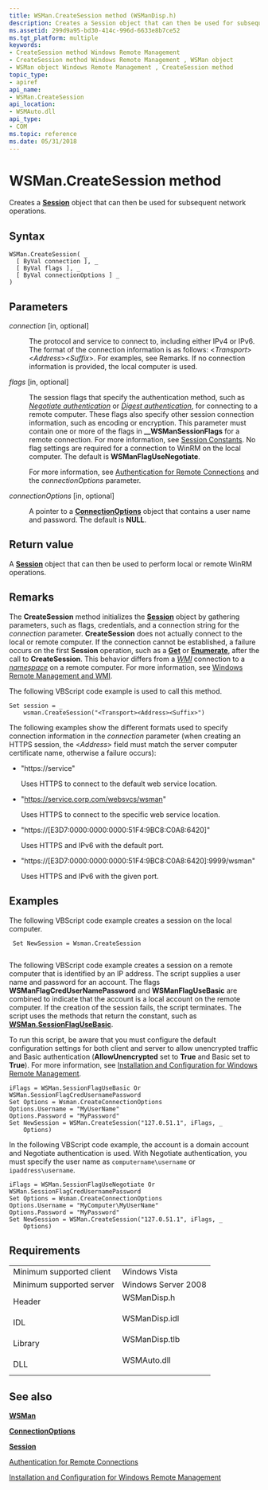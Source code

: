 ```yaml
---
title: WSMan.CreateSession method (WSManDisp.h)
description: Creates a Session object that can then be used for subsequent network operations.
ms.assetid: 299d9a95-bd30-414c-996d-6633e8b7ce52
ms.tgt_platform: multiple
keywords:
- CreateSession method Windows Remote Management
- CreateSession method Windows Remote Management , WSMan object
- WSMan object Windows Remote Management , CreateSession method
topic_type:
- apiref
api_name:
- WSMan.CreateSession
api_location:
- WSMAuto.dll
api_type:
- COM
ms.topic: reference
ms.date: 05/31/2018
---
```


# WSMan.CreateSession method

Creates a [**Session**](session.md) object that can then be used for subsequent network operations.

## Syntax


```VB
WSMan.CreateSession( _
  [ ByVal connection ], _
  [ ByVal flags ], _
  [ ByVal connectionOptions ] _
)
```



## Parameters

<dl> <dt>

*connection* \[in, optional\]
</dt> <dd>

The protocol and service to connect to, including either IPv4 or IPv6. The format of the connection information is as follows: <*Transport*><*Address*><*Suffix*>. For examples, see Remarks. If no connection information is provided, the local computer is used.

</dd> <dt>

*flags* \[in, optional\]
</dt> <dd>

The session flags that specify the authentication method, such as [*Negotiate authentication*](windows-remote-management-glossary.md) or [*Digest authentication*](windows-remote-management-glossary.md), for connecting to a remote computer. These flags also specify other session connection information, such as encoding or encryption. This parameter must contain one or more of the flags in **\_\_WSManSessionFlags** for a remote connection. For more information, see [Session Constants](session-constants.md). No flag settings are required for a connection to WinRM on the local computer. The default is **WSManFlagUseNegotiate**.

For more information, see [Authentication for Remote Connections](authentication-for-remote-connections.md) and the *connectionOptions* parameter.

</dd> <dt>

*connectionOptions* \[in, optional\]
</dt> <dd>

A pointer to a [**ConnectionOptions**](connectionoptions.md) object that contains a user name and password. The default is **NULL**.

</dd> </dl>

## Return value

A [**Session**](session.md) object that can then be used to perform local or remote WinRM operations.

## Remarks

The **CreateSession** method initializes the [**Session**](session.md) object by gathering parameters, such as flags, credentials, and a connection string for the *connection* parameter. **CreateSession** does not actually connect to the local or remote computer. If the connection cannot be established, a failure occurs on the first **Session** operation, such as a [**Get**](session-get.md) or [**Enumerate**](session-enumerate.md), after the call to **CreateSession**. This behavior differs from a [*WMI*](windows-remote-management-glossary.md) connection to a [*namespace*](windows-remote-management-glossary.md) on a remote computer. For more information, see [Windows Remote Management and WMI](windows-remote-management-and-wmi.md).

The following VBScript code example is used to call this method.


```VB
Set session = _
    wsman.CreateSession("<Transport><Address><Suffix>")
```



The following examples show the different formats used to specify connection information in the *connection* parameter (when creating an HTTPS session, the <*Address*> field must match the server computer certificate name, otherwise a failure occurs):

-   "https://service"

    Uses HTTPS to connect to the default web service location.

-   "https://service.corp.com/websvcs/wsman"

    Uses HTTPS to connect to the specific web service location.

-   "https://\[E3D7:0000:0000:0000:51F4:9BC8:C0A8:6420\]"

    Uses HTTPS and IPv6 with the default port.

-   "https://\[E3D7:0000:0000:0000:51F4:9BC8:C0A8:6420\]:9999/wsman"

    Uses HTTPS and IPv6 with the given port.

## Examples

The following VBScript code example creates a session on the local computer.


```VB
 Set NewSession = Wsman.CreateSession   
   
```



The following VBScript code example creates a session on a remote computer that is identified by an IP address. The script supplies a user name and password for an account. The flags **WSManFlagCredUserNamePassword** and **WSManFlagUseBasic** are combined to indicate that the account is a local account on the remote computer. If the creation of the session fails, the script terminates. The script uses the methods that return the constant, such as [**WSMan.SessionFlagUseBasic**](wsman-sessionflagusebasic.md).

To run this script, be aware that you must configure the default configuration settings for both client and server to allow unencrypted traffic and Basic authentication (**AllowUnencrypted** set to **True** and Basic set to **True**). For more information, see [Installation and Configuration for Windows Remote Management](installation-and-configuration-for-windows-remote-management.md).


```VB
iFlags = WSMan.SessionFlagUseBasic Or WSMan.SessionFlagCredUsernamePassword
Set Options = Wsman.CreateConnectionOptions
Options.Username = "MyUserName"
Options.Password = "MyPassword"
Set NewSession = WSMan.CreateSession("127.0.51.1", iFlags, _
    Options) 
```



In the following VBScript code example, the account is a domain account and Negotiate authentication is used. With Negotiate authentication, you must specify the user name as `computername\username` or `ipaddress\username`.


```VB
iFlags = WSMan.SessionFlagUseNegotiate Or WSMan.SessionFlagCredUsernamePassword
Set Options = Wsman.CreateConnectionOptions
Options.Username = "MyComputer\MyUserName"
Options.Password = "MyPassword"
Set NewSession = WSMan.CreateSession("127.0.51.1", iFlags, _
    Options) 
```



## Requirements



|                                     |                                                                                          |
|-------------------------------------|------------------------------------------------------------------------------------------|
| Minimum supported client<br/> | Windows Vista<br/>                                                                 |
| Minimum supported server<br/> | Windows Server 2008<br/>                                                           |
| Header<br/>                   | <dl> <dt>WSManDisp.h</dt> </dl>   |
| IDL<br/>                      | <dl> <dt>WSManDisp.idl</dt> </dl> |
| Library<br/>                  | <dl> <dt>WSManDisp.tlb</dt> </dl> |
| DLL<br/>                      | <dl> <dt>WSMAuto.dll</dt> </dl>   |



## See also

<dl> <dt>

[**WSMan**](wsman.md)
</dt> <dt>

[**ConnectionOptions**](connectionoptions.md)
</dt> <dt>

[**Session**](session.md)
</dt> <dt>

[Authentication for Remote Connections](authentication-for-remote-connections.md)
</dt> <dt>

[Installation and Configuration for Windows Remote Management](installation-and-configuration-for-windows-remote-management.md)
</dt> </dl>

 

 





